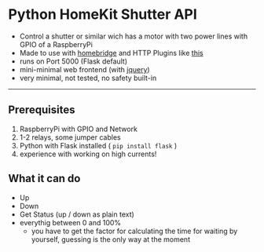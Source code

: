 # Python HomeKit Shutter API

- Control a shutter or similar wich has a motor with two power lines with GPIO of a RaspberryPi
- Made to use with [homebridge](https://github.com/nfarina/homebridge/) and HTTP Plugins like [this](https://github.com/jeffreylanters/homebridge-http-window-covering)
- runs on Port 5000 (Flask default)
- mini-minimal web frontend (with [jquery](https://jquery.com))
- very minimal, not tested, no safety built-in
---
## Prerequisites
1. RaspberryPi with GPIO and Network
2. 1-2 relays, some jumper cables
3. Python with Flask installed ( `pip install flask` )
4. experience with working on high currents!


## What it can do

- Up
- Down
- Get Status (up / down as plain text)
- everythig between 0 and 100%
    - you have to get the factor for calculating the time for waiting by yourself, guessing is the only way at the moment

